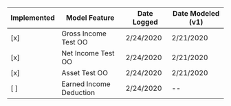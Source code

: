 | Implemented   | Model Feature               | Date Logged  | Date Modeled (v1) |
| ------------- |-----------------------------| -------------|--------------------
| [x]           | Gross Income Test OO        | 2/24/2020    | 2/21/2020         |
| [x]           | Net Income Test OO          | 2/24/2020    | 2/21/2020         |
| [x]           | Asset Test OO               | 2/24/2020    | 2/21/2020         |
| [ ]           | Earned Income Deduction     | 2/24/2020    | --                |
